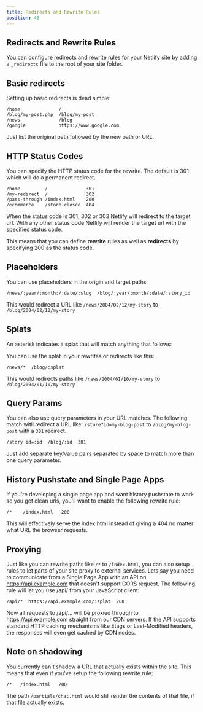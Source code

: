 ```yaml
---
title: Redirects and Rewrite Rules
position: 40
---
```


## Redirects and Rewrite Rules

You can configure redirects and rewrite rules for your Netlify site by adding a `_redirects` file to the root of your site folder.


## Basic redirects

Setting up basic redirects is dead simple:

    /home              /
    /blog/my-post.php  /blog/my-post
    /news              /blog
    /google            https://www.google.com

Just list the original path followed by the new path or URL.


## HTTP Status Codes

You can specify the HTTP status code for the rewrite. The default is 301 which will do a permanent redirect.

    /home         /              301
    /my-redirect  /              302
    /pass-through /index.html    200
    /ecommerce    /store-closed  404

When the status code is 301, 302 or 303 Netlify will redirect to the target url. With any other status code Netlify will render the target url with the specified status code.

This means that you can define **rewrite** rules as well as **redirects** by specifying 200 as the status code.


## Placeholders

You can use placeholders in the origin and target paths:

    /news/:year/:month:/:date/:slug  /blog/:year/:month/:date/:story_id

This would redirect a URL like `/news/2004/02/12/my-story` to `/blog/2004/02/12/my-story`


## Splats

An asterisk indicates a **splat** that will match anything that follows:

You can use the splat in your rewrites or redirects like this:

    /news/*  /blog/:splat

This would redirects paths like `/news/2004/01/10/my-story` to `/blog/2004/01/10/my-story`

## Query Params

You can also use query parameters in your URL matches. The following match witll redirect a URL like: `/store?id=my-blog-post` to `/blog/my-blog-post` with a `301` redirect.

```
/story id=:id  /blog/:id  301
```

Just add separate key/value pairs separated by space to match more than one query parameter.

## History Pushstate and Single Page Apps

If you're developing a single page app and want history pushstate to work so you get clean urls, you'll want to enable the following rewrite rule:

    /*    /index.html   200

This will effectively serve the index.html instead of giving a 404 no matter what URL the browser requests.


## Proxying

Just like you can rewrite paths like `/*` to `/index.html`, you can also setup rules to let parts of your site proxy to external services. Lets say you need to communicate from a Single Page App with an API on https://api.example.com that doesn't support CORS request. The following rule will let you use /api/ from your JavaScript client:

    /api/*  https://api.example.com/:splat  200

Now all requests to /api/... will be proxied through to https://api.example.com straight from our CDN servers. If the API supports standard HTTP caching mechanisms like Etags or Last-Modified headers, the responses will even get cached by CDN nodes.

## Note on shadowing

You currently can't shadow a URL that actually exists within the site. This means that even if you've setup the following rewrite rule:

    /*   /index.html   200

The path `/partials/chat.html` would still render the contents of that file, if that file actually exists.
